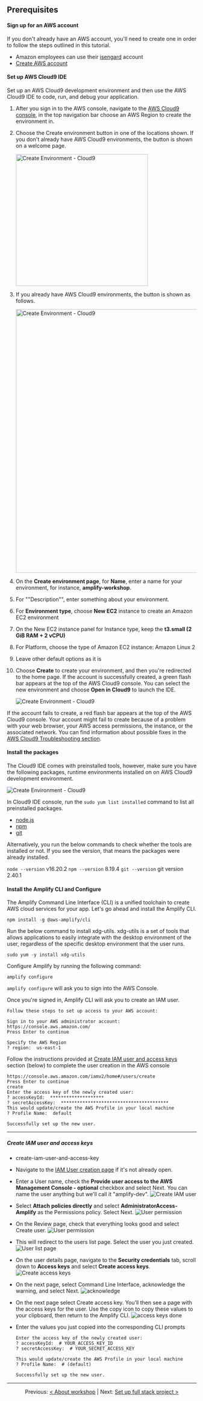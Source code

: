 ## Prerequisites

#### Sign up for an AWS account

If you don't already have an AWS account, you'll need to create one in order to follow the steps outlined in this tutorial.

- Amazon employees can use their [isengard](https://isengard.amazon.com/) account
- [Create AWS account](https://portal.aws.amazon.com/billing/signup?redirect_url=https%3A%2F%2Faws.amazon.com%2Fregistration-confirmation#/start/email)

#### Set up AWS Cloud9 IDE

Set up an AWS Cloud9 development environment and then use the AWS Cloud9 IDE to code, run, and debug your application.

1.  After you sign in to the AWS console, navigate to the [AWS Cloud9 console](https://us-east-1.console.aws.amazon.com/cloud9control/home), in the top navigation bar choose an AWS Region to create the environment in.
2.  Choose the Create environment button in one of the locations shown. If you don't already have AWS Cloud9 environments, the button is shown on a welcome page.

    <img src="./images/create_welcome_env_new_UX.png" alt="Create Environment - Cloud9" width="350" height="auto">

3.  If you already have AWS Cloud9 environments, the button is shown as follows.

    <img src="./images/console_create_env_new_UX.png" alt="Create Environment - Cloud9" width="700" height="auto">

4.  On the **Create environment page**, for **Name**, enter a name for your environment, for instance, **amplify-workshop**.
5.  For ""Description"", enter something about your environment.
6.  For **Environment type**, choose **New EC2** instance to create an Amazon EC2 environment
7.  On the New EC2 instance panel for Instance type, keep the **t3.small (2 GiB RAM + 2 vCPU)**
8.  For Platform, choose the type of Amazon EC2 instance: Amazon Linux 2
9.  Leave other default options as it is
10. Choose **Create** to create your environment, and then you're redirected to the home page. If the account is successfully created, a green flash bar appears at the top of the AWS Cloud9 console. You can select the new environment and choose **Open in Cloud9** to launch the IDE.

    ![Create Environment - Cloud9](./images/cloud9-ide-open.png)

If the account fails to create, a red flash bar appears at the top of the AWS Cloud9 console. Your account might fail to create because of a problem with your web browser, your AWS access permissions, the instance, or the associated network. You can find information about possible fixes in the [AWS Cloud9 Troubleshooting section](https://docs.aws.amazon.com/cloud9/latest/user-guide/troubleshooting.html#troubleshooting-env-loading).

#### Install the packages

The Cloud9 IDE comes with preinstalled tools, however, make sure you have the following packages, runtime environments installed on on AWS Cloud9 development environment.

![Create Environment - Cloud9](./images/cloud9-ide.png)

In Cloud9 IDE console, run the `sudo yum list installed` command to list all preinstalled packages.

- [node.js](https://nodejs.org/en)
- [npm](https://www.npmjs.com/)
- [git](https://git-scm.com/)

Alternatively, you run the below commands to check whether the tools are installed or not. If you see the version, that means the packages were already installed.

`node --version` v16.20.2
`npm --version` 8.19.4
`git --version` git version 2.40.1

#### Install the Amplify CLI and Configure

The Amplify Command Line Interface (CLI) is a unified toolchain to create AWS cloud services for your app. Let's go ahead and install the Amplify CLI.

    npm install -g @aws-amplify/cli

Run the below command to install xdg-utils. xdg-utils is a set of tools that allows applications to easily integrate with the desktop environment of the user, regardless of the specific desktop environment that the user runs.

    sudo yum -y install xdg-utils

Configure Amplify by running the following command:

    amplify configure

`amplify configure` will ask you to sign into the AWS Console.

Once you're signed in, Amplify CLI will ask you to create an IAM user.

    Follow these steps to set up access to your AWS account:

    Sign in to your AWS administrator account:
    https://console.aws.amazon.com/
    Press Enter to continue

    Specify the AWS Region
    ? region:  us-east-1

Follow the instructions provided at [Create IAM user and access keys](#create-iam-user-and-access-key) section (below) to complete the user creation in the AWS console

    https://console.aws.amazon.com/iamv2/home#/users/create
    Press Enter to continue
    create
    Enter the access key of the newly created user:
    ? accessKeyId:  ********************
    ? secretAccessKey:  ****************************************
    This would update/create the AWS Profile in your local machine
    ? Profile Name:  default

    Successfully set up the new user.

---

##### Create IAM user and access keys

- create-iam-user-and-access-key
- Navigate to the [IAM User creation page](https://console.aws.amazon.com/iamv2/home#/users/create) if it's not already open.

- Enter a User name, check the **Provide user access to the AWS Management Console - optional** checkbox and select Next. You can name the user anything but we'll call it "amplify-dev".
  ![Create IAM user](images/user-name-opt-1920.webp)
- Select **Attach policies directly** and select **AdministratorAccess-Amplify** as the Permissions policy. Select Next.
  ![User permission](images/user-permissions-opt-1920.webp)
- On the Review page, check that everything looks good and select Create user.
  ![User permission](images/user-review-opt-1920.webp)
- This will redirect to the users list page. Select the user you just created.
  ![User list page](images/user-list-opt-1920.webp)
- On the user details page, navigate to the **Security credentials** tab, scroll down to **Access keys** and select **Create access keys**.
  ![Create access keys](images/create-access-keys-opt-1920.webp)
- On the next page, select Command Line Interface, acknowledge the warning, and select Next.
  ![acknowledge](images/ack-page-opt-1920.webp)
- On the next page select Create access key. You’ll then see a page with the access keys for the user. Use the copy icon to copy these values to your clipboard, then return to the Amplify CLI.
  ![access keys done](images/access-keys-done-opt-1920.webp)

- Enter the values you just copied into the corresponding CLI prompts

      Enter the access key of the newly created user:
      ? accessKeyId:  # YOUR_ACCESS_KEY_ID
      ? secretAccessKey:  # YOUR_SECRET_ACCESS_KEY

      This would update/create the AWS Profile in your local machine
      ? Profile Name:  # (default)

      Successfully set up the new user.

---

<div align="center">

Previous: [< About workshop](README.md) | Next: [Set up full stack project >](full-stack-project.md)
